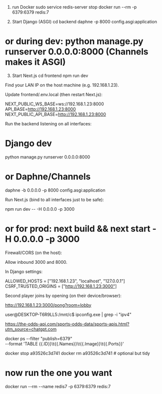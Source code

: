 1) run Docker
sudo service redis-server stop 
docker run --rm -p 6379:6379 redis:7


2) Start Django (ASGI)
cd backend
daphne -p 8000 config.asgi:application
# or during dev: python manage.py runserver 0.0.0.0:8000  (Channels makes it ASGI)


3) Start Next.js
cd frontend
npm run dev





Find your LAN IP on the host machine (e.g. 192.168.1.23).

Update frontend/.env.local (then restart Next.js):

NEXT_PUBLIC_WS_BASE=ws://192.168.1.23:8000
API_BASE=http://192.168.1.23:8000
NEXT_PUBLIC_API_BASE=http://192.168.1.23:8000


Run the backend listening on all interfaces:

# Django dev
python manage.py runserver 0.0.0.0:8000
# or Daphne/Channels
daphne -b 0.0.0.0 -p 8000 config.asgi:application


Run Next.js (bind to all interfaces just to be safe):

npm run dev -- -H 0.0.0.0 -p 3000
# or for prod: next build && next start -H 0.0.0.0 -p 3000


Firewall/CORS (on the host):

Allow inbound 3000 and 8000.

In Django settings:

ALLOWED_HOSTS = ["192.168.1.23", "localhost", "127.0.0.1"]
CSRF_TRUSTED_ORIGINS = ["http://192.168.1.23:3000"]


Second player joins by opening (on their device/browser):

http://192.168.1.23:3000/pong?room=lobby





user@DESKTOP-T6R9LL5:/mnt/c$ ipconfig.exe | grep -i "ipv4"



https://the-odds-api.com/sports-odds-data/sports-apis.html?utm_source=chatgpt.com




docker ps --filter "publish=6379" \
  --format 'TABLE {{.ID}}\t{{.Names}}\t{{.Image}}\t{{.Ports}}'



docker stop a93526c3d741
docker rm a93526c3d741      # optional but tidy

# now run the one you want
docker run --rm --name redis7 -p 6379:6379 redis:7